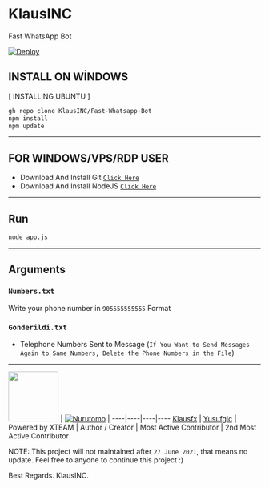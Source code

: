 # KlausINC

Fast WhatsApp Bot

[![Deploy](https://www.herokucdn.com/deploy/button.svg)](https://heroku.com/deploy?template=https://github.com/Nurutomo/wabot-aq)

## INSTALL ON WİNDOWS

[ INSTALLING UBUNTU ]

```bash
gh repo clone KlausINC/Fast-Whatsapp-Bot
npm install
npm update
```
---------

## FOR WINDOWS/VPS/RDP USER

* Download And Install Git [`Click Here`](https://git-scm.com/downloads)
* Download And Install NodeJS [`Click Here`](https://nodejs.org/en/download)

---------

## Run

```bash
node app.js
```

---------

## Arguments

### `Numbers.txt`

Write your phone number in ```905555555555``` Format 

### `Gonderildi.txt`
 
* Telephone Numbers Sent to Message (`If You Want to Send Messages Again to Same Numbers, Delete the Phone Numbers in the File`)

---------

<a href="https://api.xteam.xyz"><img src="https://i.ibb.co/7j0vtwz/xlogo.png" width="100" height="100"></a> | [![Nurutomo](https://github.com/Nurutomo.png?size=100)](https://github.com/Nurutomo) |
----|----|----|----
[Klausfx](https://klausfx.com/) | [Yusufglc](https://github.com/Nurutomo) |
Powered by XTEAM | Author / Creator | Most Active Contributor | 2nd Most Active Contributor


NOTE: This project will not maintained after `27 June 2021`, that means no update. Feel free to anyone to continue this project :)

Best Regards. KlausINC.

